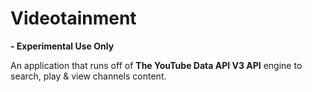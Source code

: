 # Videotainment

**- Experimental Use Only**

An application that runs off of **The YouTube Data API V3 API** engine to search, play &amp; view channels content.
